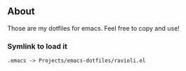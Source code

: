 ## About

Those are my dotfiles for emacs. Feel free to copy and use!

### Symlink to load it

```
.emacs -> Projects/emacs-dotfiles/ravioli.el
```
